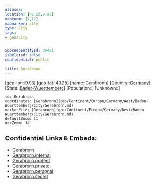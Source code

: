 ```yaml
---
aliases: 
location: [49.25,9.93]
mapzoom: [7,12] 
mapmarker: city 
type: City
tags:
- geo/City


SpocWebEntityId: 30421
isDeleted: false
confidential: public

title: Gerabronn
---
```

[geo-lon::9.93]
[geo-lat::49.25]
[name::Gerabronn]
[Country::[Germany](geo/Continent/Europe/Germany.md)]
[State::[Baden-Wuerttemberg](geo/Continent/Europe/Germany/West/Baden-Wuerttemberg.md)]
[Population::]
[Unknown::]


```leaflet
id: Gerabronn
coordinates: [Gerabronn](geo/Continent/Europe/Germany/West/Baden-Wuerttemberg/City/Gerabronn.md)
markerFile: [Gerabronn](geo/Continent/Europe/Germany/West/Baden-Wuerttemberg/City/Gerabronn.md)
defaultZoom: 11 
maxZoom: 18
```


## Confidential Links & Embeds: 
- [Gerabronn](../../../../../../../../_public/geo/Continent/Europe/Germany/West/Baden-Wuerttemberg/City/Gerabronn.md) 
- [Gerabronn.internal](../../../../../../../../_internal/geo/Continent/Europe/Germany/West/Baden-Wuerttemberg/City/Gerabronn.internal.md) 
- [Gerabronn.protect](../../../../../../../../_protect/geo/Continent/Europe/Germany/West/Baden-Wuerttemberg/City/Gerabronn.protect.md) 
- [Gerabronn.private](../../../../../../../../_private/geo/Continent/Europe/Germany/West/Baden-Wuerttemberg/City/Gerabronn.private.md) 
- [Gerabronn.personal](../../../../../../../../_personal/geo/Continent/Europe/Germany/West/Baden-Wuerttemberg/City/Gerabronn.personal.md) 
- [Gerabronn.secret](../../../../../../../../_secret/geo/Continent/Europe/Germany/West/Baden-Wuerttemberg/City/Gerabronn.secret.md) 
